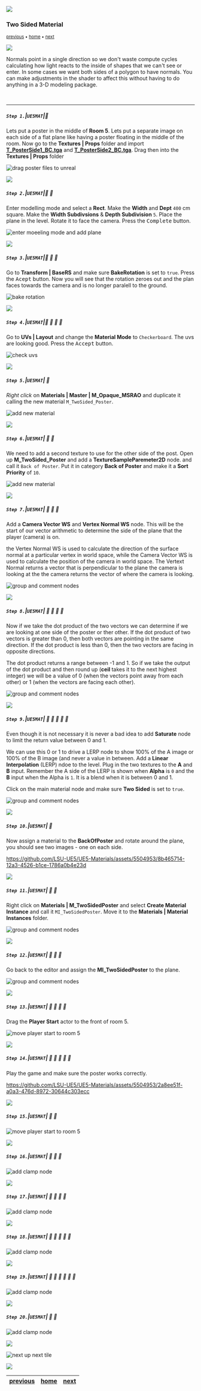 ![](../images/line3.png)


### Two Sided Material

<sub>[previous](../illumination-ii/README.md#user-content-emissive-material-ii) • [home](../README.md#user-content-ue4-intro-to-materials) • [next](../two-sided-ii/README.md#user-content-two-sided-material-ii)</sub>

![](../images/line3.png)

Normals point in a single direction so we don't waste compute cycles calculating how light reacts to the inside of shapes that we can't see or enter.  In some cases we want both sides of a polygon to have normals.  You can make adjustments in the shader to affect this without having to do anything in a 3-D modeling package.

<br>

---

##### `Step 1.`\|`UE5MAT`|:small_blue_diamond:

Lets put a poster in the middle of **Room 5**.  Lets put a separate image on each side of a flat plane like having a poster floating in the middle of the room.  Now go to the **Textures | Props** folder and import **[T_PosterSide1_BC.tga](../Assets/T_PosterSide1_BC.tga)** and **[T_PosterSide2_BC.tga](../Assets/T_PosterSide2_BC.tga)**. Drag then into the **Textures | Props** folder

![drag poster files to unreal](images/copyPosterTexture.png)

![](../images/line2.png)

##### `Step 2.`\|`UE5MAT`|:small_blue_diamond: :small_blue_diamond: 

Enter modelling mode and select a **Rect**.  Make the **Width** and **Dept** `400` cm square.  Make the **Width Subdivsions** & **Depth Subdivision** `5`. Place the plane in the level.  Rotate it to face the camera. Press the <kbd>Complete</kbd> button.

![enter moeeling mode and add plane](images/make300Plane.png)


![](../images/line2.png)

##### `Step 3.`\|`UE5MAT`|:small_blue_diamond: :small_blue_diamond: :small_blue_diamond:

Go to **Transform | BaseRS** and make sure **BakeRotation** is set to `true`. Press the <kbd>Acept</kbd> button.  Now you will see that the rotation zeroes out and the plan faces towards the camera and is no longer paralell to the ground.

![bake rotation](images/bakeRotation.png)

![](../images/line2.png)

##### `Step 4.`\|`UE5MAT`|:small_blue_diamond: :small_blue_diamond: :small_blue_diamond: :small_blue_diamond:

Go to **UVs | Layout** and change the **Material Mode** to `Checkerboard`. The uvs are looking good. Press the <kbd>Accept</kbd> button.

![check uvs](images/checkUVs.png)

![](../images/line2.png)

##### `Step 5.`\|`UE5MAT`| :small_orange_diamond:

*Right click* on **Materials | Master | M_Opaque_MSRAO** and duplicate it calling the new material `M_TwoSided_Poster`.

![add new material](images/newTwoSidedMat.png)

![](../images/line2.png)

##### `Step 6.`\|`UE5MAT`| :small_orange_diamond: :small_blue_diamond:

We need to add a second texture to use for the other side of the post. Open up **M_TwoSided_Poster** and add a **TextureSampleParemeter2D** node. and call it `Back of Poster`.  Put it in category **Back of Poster** and make it a **Sort Priority** of `10`.

![add new material](images/addSecondTexture.png)

![](../images/line2.png)

##### `Step 7.`\|`UE5MAT`| :small_orange_diamond: :small_blue_diamond: :small_blue_diamond:

Add a **Camera Vector WS** and **Vertex Normal WS** node.  This will be the start of our vector arithmetic to determine the side of the plane that the player (camera) is on. 

the Vertex Normal WS is used to calculate the direction of the surface normal at a particular vertex in world space, while the Camera Vector WS is used to calculate the position of the camera in world space. The Vertext Normal returns a vector that is perpendicular to the plane the camera is looking at the the camera returns the vector of where the camera is looking.

![group and comment nodes](images/CmVectorVertexNrml.png)

![](../images/line2.png)

##### `Step 8.`\|`UE5MAT`| :small_orange_diamond: :small_blue_diamond: :small_blue_diamond: :small_blue_diamond:

Now if we take the dot product of the two vectors we can determine if we are looking at one side of the poster or ther other.   If the dot product of two vectors is greater than 0, then both vectors are pointing in the same direction. If the dot product is less than 0, then the two vectors are facing in opposite directions.

The dot product returns a range between -1 and 1.  So if we take the output of the dot product and then round up (**ceil** takes it to the next highest integer) we will be a value of 0 (when the vectors point away from each other) or 1 (when the vectors are facing each other).

![group and comment nodes](images/dotAndCeil.png)


![](../images/line2.png)

##### `Step 9.`\|`UE5MAT`| :small_orange_diamond: :small_blue_diamond: :small_blue_diamond: :small_blue_diamond: :small_blue_diamond:
 
Even though it is not necessary it is never a bad idea to add **Saturate** node to limit the return value between 0 and 1.  

We can use this 0 or 1 to drive a LERP node to show 100% of the A image or 100% of the B image (and never a value in between.  Add a **Linear Interpolation** (LERP) ndoe to the level. Plug in the two textures to the **A** and **B** input.  Remember the A side of the LERP is shown when **Alpha** is `0` and the **B** input when the Alpha is `1`. It is a blend when it is between 0 and 1.

Click on the main material node and make sure **Two Sided** is set to `true`.

![group and comment nodes](images/addLerpNode.png)


![](../images/line2.png)

##### `Step 10.`\|`UE5MAT`| :large_blue_diamond:

Now assign a material to the **BackOfPoster** and rotate around the plane, you should see two images - one on each side.

https://github.com/LSU-UE5/UE5-Materials/assets/5504953/8b465714-12a3-4526-b1ce-1786a0b4e23d

![](../images/line2.png)

##### `Step 11.`\|`UE5MAT`| :large_blue_diamond: :small_blue_diamond: 

Right click on **Materials | M_TwoSidedPoster** and select **Create Material Instance** and call it `MI_TwoSidedPoster`.  Move it to the **Materials |  Material Instances** folder.

![group and comment nodes](images/createMI.png)

![](../images/line2.png)


##### `Step 12.`\|`UE5MAT`| :large_blue_diamond: :small_blue_diamond: :small_blue_diamond: 

Go back to the editor and assign the **MI_TwoSidedPoster** to the plane.

![group and comment nodes](images/assignMat.png)

![](../images/line2.png)

##### `Step 13.`\|`UE5MAT`| :large_blue_diamond: :small_blue_diamond: :small_blue_diamond:  :small_blue_diamond: 

Drag the **Player Start** actor to the front of room 5.

![move player start to room 5](images/movePlayerStartToRm5.png)

![](../images/line2.png)

##### `Step 14.`\|`UE5MAT`| :large_blue_diamond: :small_blue_diamond: :small_blue_diamond: :small_blue_diamond:  :small_blue_diamond: 

 Play the game and make sure the poster works correctly.

https://github.com/LSU-UE5/UE5-Materials/assets/5504953/2a8ee51f-a0a3-476d-8972-30644c303ecc

![](../images/line2.png)

##### `Step 15.`\|`UE5MAT`| :large_blue_diamond: :small_orange_diamond: 

![move player start to room 5](images/createMF.png)

![](../images/line2.png)

##### `Step 16.`\|`UE5MAT`| :large_blue_diamond: :small_orange_diamond:   :small_blue_diamond: 

![add clamp node](images/frontTexture.png)

![](../images/line2.png)

##### `Step 17.`\|`UE5MAT`| :large_blue_diamond: :small_orange_diamond: :small_blue_diamond: :small_blue_diamond:

![add clamp node](images/.png)

![](../images/line2.png)

##### `Step 18.`\|`UE5MAT`| :large_blue_diamond: :small_orange_diamond: :small_blue_diamond: :small_blue_diamond: :small_blue_diamond:

![add clamp node](images/pastMF.png)

![](../images/line2.png)

##### `Step 19.`\|`UE5MAT`| :large_blue_diamond: :small_orange_diamond: :small_blue_diamond: :small_blue_diamond: :small_blue_diamond: :small_blue_diamond:

![add clamp node](images/mfInput.png)


![](../images/line2.png)

##### `Step 20.`\|`UE5MAT`| :large_blue_diamond: :large_blue_diamond:

![add clamp node](images/completeMat.png)

![](../images/line.png)

<!-- <img src="https://via.placeholder.com/1000x100/45D7CA/000000/?text=Next Up - Two Sided Materials II"> -->
![next up next tile](images/banner.png)

![](../images/line.png)

| [previous](../illumination-ii/README.md#user-content-emissive-material-ii)| [home](../README.md#user-content-ue4-intro-to-materials) | [next](../two-sided-ii/README.md#user-content-two-sided-material-ii)|
|---|---|---|
